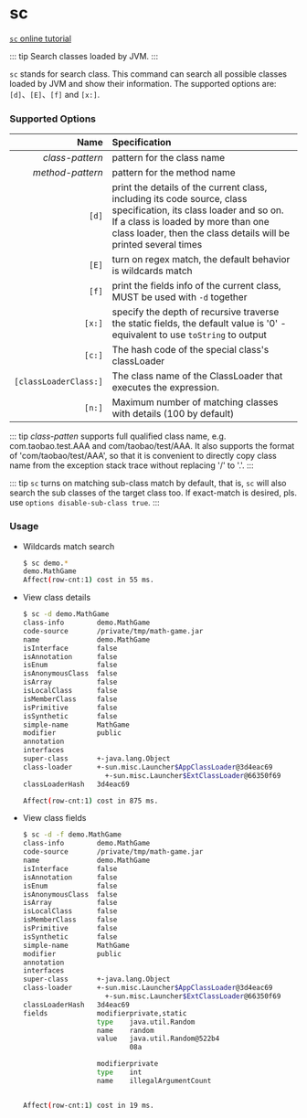 sc
==

[`sc` online tutorial](https://arthas.aliyun.com/doc/arthas-tutorials?language=en&id=command-sc)

::: tip
Search classes loaded by JVM.
:::

`sc` stands for search class. This command can search all possible classes loaded by JVM and show their information. The supported options are: `[d]`、`[E]`、`[f]` and `[x:]`.

### Supported Options

|Name|Specification|
|---:|:---|
|*class-pattern*|pattern for the class name|
|*method-pattern*|pattern for the method name|
|`[d]`|print the details of the current class, including its code source, class specification, its class loader and so on.<br/>If a class is loaded by more than one class loader, then the class details will be printed several times|
|`[E]`|turn on regex match, the default behavior is wildcards match|
|`[f]`|print the fields info of the current class, MUST be used with `-d` together|
|`[x:]`|specify the depth of recursive traverse the static fields, the default value is '0' - equivalent to use `toString` to output|
|`[c:]`|The hash code of the special class's classLoader|
|`[classLoaderClass:]`| The class name of the ClassLoader that executes the expression. |
|`[n:]`|Maximum number of matching classes with details (100 by default)|

::: tip
*class-patten* supports full qualified class name, e.g. com.taobao.test.AAA and com/taobao/test/AAA. It also supports the format of 'com/taobao/test/AAA', so that it is convenient to directly copy class name from the exception stack trace without replacing '/' to '.'.
:::

::: tip
`sc` turns on matching sub-class match by default, that is, `sc` will also search the sub classes of the target class too. If exact-match is desired, pls. use `options disable-sub-class true`.
:::

### Usage

* Wildcards match search

  ```bash
  $ sc demo.*
  demo.MathGame
  Affect(row-cnt:1) cost in 55 ms.
  ```

* View class details

  ```bash
  $ sc -d demo.MathGame
  class-info        demo.MathGame
  code-source       /private/tmp/math-game.jar
  name              demo.MathGame
  isInterface       false
  isAnnotation      false
  isEnum            false
  isAnonymousClass  false
  isArray           false
  isLocalClass      false
  isMemberClass     false
  isPrimitive       false
  isSynthetic       false
  simple-name       MathGame
  modifier          public
  annotation
  interfaces
  super-class       +-java.lang.Object
  class-loader      +-sun.misc.Launcher$AppClassLoader@3d4eac69
                      +-sun.misc.Launcher$ExtClassLoader@66350f69
  classLoaderHash   3d4eac69

  Affect(row-cnt:1) cost in 875 ms.
  ```

* View class fields

  ```bash
  $ sc -d -f demo.MathGame
  class-info        demo.MathGame
  code-source       /private/tmp/math-game.jar
  name              demo.MathGame
  isInterface       false
  isAnnotation      false
  isEnum            false
  isAnonymousClass  false
  isArray           false
  isLocalClass      false
  isMemberClass     false
  isPrimitive       false
  isSynthetic       false
  simple-name       MathGame
  modifier          public
  annotation
  interfaces
  super-class       +-java.lang.Object
  class-loader      +-sun.misc.Launcher$AppClassLoader@3d4eac69
                      +-sun.misc.Launcher$ExtClassLoader@66350f69
  classLoaderHash   3d4eac69
  fields            modifierprivate,static
                    type    java.util.Random
                    name    random
                    value   java.util.Random@522b4
                            08a

                    modifierprivate
                    type    int
                    name    illegalArgumentCount


  Affect(row-cnt:1) cost in 19 ms.
  ```
